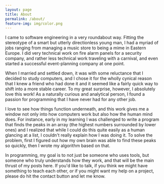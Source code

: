 ```yaml
---
layout: page
title: About
permalink: /about/
feature-img: img/color.png
---
```


I came to software engineering in a very roundabout way. Fitting the stereotype of a smart but utterly directionless young man, I had a myriad of jobs ranging from managing a music store to being a mime in Eastern Europe. I did very technical work on fire alarm panels for a security company, and rather less technical work traveling with a carnival, and even started a successful event-planning company at one point.

When I married and settled down, it was with some reluctance that I decided to study computers, and I chose it for the wholly cynical reason that I knew a friend who had done it and it seemed like a fairly quick way to shift into a more stable career. To my great surprise, however, I absolutely love this work! As a naturally curious and analytical person, I found a passion for programming that I have never had for any other job.

I love to see how things function underneath, and this work gives me a window not only into how computers work but also how the human mind does. For instance, early in my learning I was challenged to write a program that finds the peaks in an array (the highest numbers surrounded by lower ones) and I realized that while I could do this quite easily as a human glancing at a list, I couldn't really explain how I was doing it. To solve the problem, first I figured out how my own brain was able to find these peaks so quickly, then I wrote my algorithm based on that.

In programming, my goal is to not just be someone who uses tools, but someone who truly understands how they work, and that will be the main thrust of my posts here. If you'd like to talk, if you think we might have something to teach each other, or if you might want my help on a project, please do hit the contact button and let me know.
